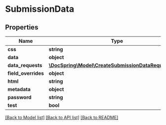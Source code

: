# SubmissionData

## Properties
Name | Type | Description | Notes
------------ | ------------- | ------------- | -------------
**css** | **string** |  | [optional] 
**data** | **object** |  | 
**data_requests** | [**\DocSpring\Model\CreateSubmissionDataRequestData[]**](CreateSubmissionDataRequestData.md) |  | [optional] 
**field_overrides** | **object** |  | [optional] 
**html** | **string** |  | [optional] 
**metadata** | **object** |  | [optional] 
**password** | **string** |  | [optional] 
**test** | **bool** |  | [optional] 

[[Back to Model list]](../README.md#documentation-for-models) [[Back to API list]](../README.md#documentation-for-api-endpoints) [[Back to README]](../README.md)


